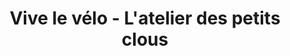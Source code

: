 ---
title: "Vive le vélo - L'atelier des petits clous"
url: /la-rochelle/vive-le-velo-latelier-des-petits-clous/
shop: Fahrrad
---